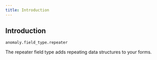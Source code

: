 ```yaml
---
title: Introduction
---
```


## Introduction

`anomaly.field_type.repeater`

The repeater field type adds repeating data structures to your forms.
